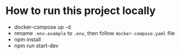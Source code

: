 # How to run this project locally

- docker-compose up -d
- rename `.env.example` to `.env`, then follow `docker-compose.yaml` file
- npm install
- npm run start-dev

